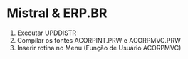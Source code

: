 # Mistral & ERP.BR
1. Executar UPDDISTR
2. Compilar os fontes ACORPINT.PRW e ACORPMVC.PRW
3. Inserir rotina no Menu (Função de Usuário ACORPMVC)
